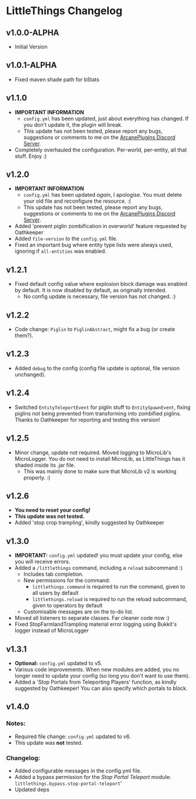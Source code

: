 # LittleThings Changelog

## v1.0.0-ALPHA
* Initial Version

## v1.0.1-ALPHA
* Fixed maven shade path for bStats

## v1.1.0
* **IMPORTANT INFORMATION**
  * `config.yml` has been updated, just about everything has changed. If you don't update it, the plugin will break.
  * This update has not been tested, please report any bugs, suggestions or comments to me on the [ArcanePlugins Discord Server](https://discord.io/arcaneplugins).
* Completely overhauled the configuration. Per-world, per-entity, all that stuff. Enjoy :)

## v1.2.0
* **IMPORTANT INFORMATION**
  * `config.yml` has been updated *again*, I apologise. You must delete your old file and reconfigure the resource. :(
  * This update has not been tested, please report any bugs, suggestions or comments to me on the [ArcanePlugins Discord Server](https://discord.io/arcaneplugins).
* Added 'prevent piglin zombification in overworld' feature requested by Oathkeeper
* Added `file-version` to the `config.yml` file.
* Fixed an important bug where entity type lists were always used, ignoring if `all-entities` was enabled.

## v1.2.1
* Fixed default config value where explosion block damage was enabled by default. It is now disabled by default, as originally intended.
  * No config update is necessary, file version has not changed. :)
  
## v1.2.2
* Code change: `Piglin` to `PiglinAbstract`, might fix a bug (or create them?).

## v1.2.3
* Added `debug` to the config (config file update is optional, file version unchanged).

## v1.2.4
* Switched `EntityTeleportEvent` for piglin stuff to `EntitySpawnEvent`, fixing piglins not being prevented from transforming into zombified piglins. Thanks to Oathkeeper for reporting and testing this version!

## v1.2.5
* Minor change, update not required. Moved logging to MicroLib's MicroLogger. You do not need to install MicroLib, as LittleThings has it shaded inside its .jar file.
  * This was mainly done to make sure that MicroLib v2 is working properly. :)
  
## v1.2.6
* **You need to reset your config!**
* **This update was not tested.**
* Added 'stop crop trampling', kindly suggested by Oathkeeper

## v1.3.0
* **IMPORTANT:** `config.yml` updated! you must update your config, else you will receive errors.
* Added a `/littlethings` command, including a `reload` subcommand :)
    * Includes tab completion.
    * New permissions for the command:
      * `littlethings.command` is required to run the command, given to all users by default
      * `littlethings.reload` is required to run the reload subcommand, given to operators by default
    * Customisable messages are on the to-do list.
* Moved all listeners to separate classes. Far cleaner code now :)
* Fixed StopFarmlandTrampling material error logging using Bukkit's logger instead of MicroLogger

## v1.3.1
* **Optional:** `config.yml` updated to v5.
* Various code improvements. When new modules are added, you no longer need to update your config (so long you don't want to use them).
* Added a 'Stop Portals from Teleporting Players' function, as kindly suggested by Oathkeeper! You can also specify which portals to block.

## v1.4.0
### Notes:
* Required file change: `config.yml` updated to v6.
* This update was **not** tested.

### Changelog:
* Added configurable messages in the config.yml file.
* Added a bypass permission for the *Stop Portal Teleport* module: `littlethings.bypass.stop-portal-teleport`'
* Updated deps